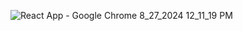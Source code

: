 ![React App - Google Chrome 8_27_2024 12_11_19 PM](https://github.com/user-attachments/assets/189fb260-c181-4514-bd36-eee9371bb5fe)
